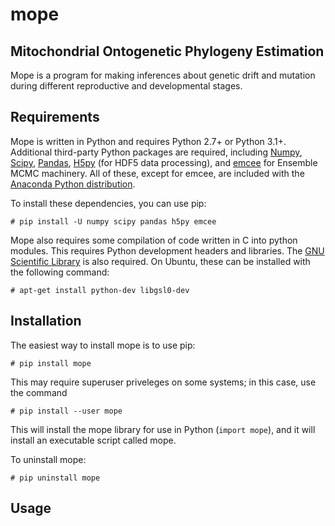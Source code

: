 mope
======

Mitochondrial Ontogenetic Phylogeny Estimation
-----------------------------------------------

Mope is a program for making inferences about genetic drift and mutation
during different reproductive and developmental stages.


Requirements
--------------

Mope is written in Python and requires Python 2.7+ or Python 3.1+. Additional
third-party Python packages are required, including [Numpy](http://numpy.org),
[Scipy](http://scipy.org), [Pandas](http://pandas.pydata.org),
[H5py](http://h5py.org) (for HDF5 data processing), and
[emcee](http://dan.iel.fm/emcee/current/) for Ensemble MCMC machinery. All of
these, except for emcee, are included with the
[Anaconda Python distribution](https://www.anaconda.com/).

To install these dependencies, you can use pip:

```
# pip install -U numpy scipy pandas h5py emcee
```

Mope also requires some compilation of code written in C into python modules.
This requires Python development headers and libraries. The [GNU Scientific
Library](https://www.gnu.org/software/gsl/) is also required. On Ubuntu, these
can be installed with the following command:

```
# apt-get install python-dev libgsl0-dev
```

Installation
---------------

The easiest way to install mope is to use pip:

```
# pip install mope
```

This may require superuser priveleges on some systems; in this case, use the
command

```
# pip install --user mope
```

This will install the mope library for use in Python (`import mope`), and it
will install an executable script called mope.

To uninstall mope:

```
# pip uninstall mope
```

Usage
--------------


